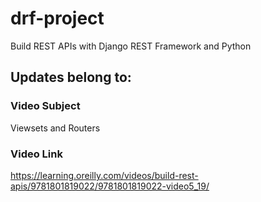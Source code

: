 # drf-project
Build REST APIs with Django REST Framework and Python

## Updates belong to:

### Video Subject
Viewsets and Routers

### Video Link
https://learning.oreilly.com/videos/build-rest-apis/9781801819022/9781801819022-video5_19/
